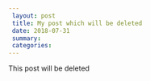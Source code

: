 ```yaml
---
 layout: post
 title: My post which will be deleted
 date: 2018-07-31
 summary:
 categories:
---
```

This post will be deleted